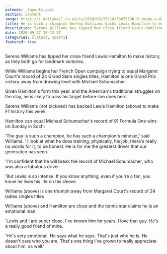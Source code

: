 ```yaml
---
extends: _layouts.post
section: content
image: https://i.dailymail.co.uk/1s/2020/09/27/10/33675730-0-image-a-42_1601197332961.jpg 
title: He is such a champion Serena Williams backs Lewis Hamilton to equal Michael Schumacher record 
description: Serena Williams has tipped her close friend Lewis Hamilton to make history, as they both go for landmark victories. Hamilton could equal Michael Schumachers 91 F1 wins on Sunday. 
date: 2020-09-27-10-12-57 
categories: [latest, sports] 
featured: true 
--- 
```

Serena Williams has tipped her close friend Lewis Hamilton to make history, as they both go for landmark victories.

While Williams begins her French Open campaign trying to equal Margaret Court's record of 24 Grand Slam singles titles, Hamilton is one Grand Prix victory away from drawing level with Michael Schumacher.

Given Hamilton's form this year, and the American's traditional struggles on the clay, he is likely to pass his target before she does hers.

Serena Williams (not pictured) has backed Lewis Hamilton (above) to make F1 history this week

Hamilton can equal Michael Schumacher's record of 91 Formula One wins on Sunday in Sochi

'The guy is such a champion, he has such a champion's mindset,' said Williams. ' I look at what he does training, physically, his job, there's really no words for it, to be honest. He is for me the greatest driver that our generation has seen.

'I'm confident that he will break the record of Michael Schumacher, who was also a fabulous driver. 

'But Lewis is so intense. If you know anything, even if you're a fan, you know he lives his life on his sleeve. 

Williams (above) is one triumph away from Margaret Court's record of 24 ladies singles titles

Williams (above) and Hamilton are close and the tennis star claims he is an emotional man

'Lewis and I are super close. I've known him for years. I love that guy. He's a really good friend of mine.

'He's very emotional. He says what he says. That's just who he is. He doesn't care who you are. That's one thing I've grown to really appreciate about him, as well.'

